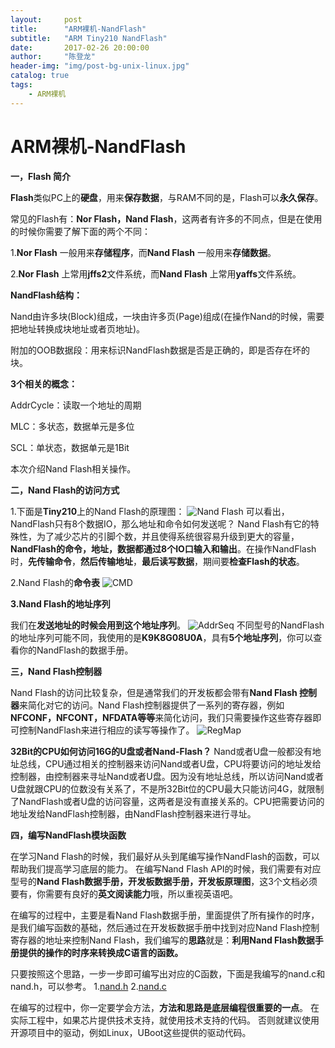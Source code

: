 ```yaml
---
layout:     post
title:      "ARM裸机-NandFlash"
subtitle:   "ARM Tiny210 NandFlash"
date:       2017-02-26 20:00:00
author:     "陈登龙"
header-img: "img/post-bg-unix-linux.jpg"
catalog: true
tags:
    - ARM裸机
---
```



# ARM裸机-NandFlash

**一，Flash 简介**

**Flash**类似PC上的**硬盘**，用来**保存数据**，与RAM不同的是，Flash可以**永久保存**。

常见的Flash有：**Nor Flash，Nand Flash**，这两者有许多的不同点，但是在使用的时候你需要了解下面的两个不同：

1.**Nor Flash** 一般用来**存储程序**，而**Nand Flash** 一般用来**存储数据**。

2.**Nor Flash** 上常用**jffs2**文件系统，而**Nand Flash** 上常用**yaffs**文件系统。


**NandFlash结构：**

Nand由许多块(Block)组成，一块由许多页(Page)组成(在操作Nand的时候，需要把地址转换成块地址或者页地址)。

附加的OOB数据段：用来标识NandFlash数据是否是正确的，即是否存在坏的块。

**3个相关的概念：**

AddrCycle：读取一个地址的周期

MLC：多状态，数据单元是多位

SCL：单状态，数据单元是1Bit



本次介绍Nand Flash相关操作。

**二，Nand Flash的访问方式**

1.下面是**Tiny210**上的Nand Flash的原理图：
![Nand Flash][1]
可以看出，NandFlash只有8个数据IO，那么地址和命令如何发送呢？
Nand Flash有它的特殊性，为了减少芯片的引脚个数，并且使得系统很容易升级到更大的容量，**NandFlash的命令，地址，数据都通过8个IO口输入和输出**。在操作NandFlash时，**先传输命令**，**然后传输地址**，**最后读写数据**，期间要**检查Flash的状态**。

2.Nand Flash的**命令表**
![CMD][2]

**3.Nand Flash的地址序列**

我们在**发送地址的时候会用到这个地址序列**。
![AddrSeq][3]
不同型号的NandFlash的地址序列可能不同，我使用的是**K9K8G08U0A**，具有**5个地址序列**，你可以查看你的NandFlash的数据手册。




**三，Nand Flash控制器**

Nand Flash的访问比较复杂，但是通常我们的开发板都会带有**Nand Flash 控制器**来简化对它的访问。Nand Flash控制器提供了一系列的寄存器，例如**NFCONF，NFCONT，NFDATA等等**来简化访问，我们只需要操作这些寄存器即可控制NandFlash来进行相应的读写等操作了。
![RegMap][4]

**32Bit的CPU如何访问16G的U盘或者Nand-Flash？**
Nand或者U盘一般都没有地址总线，CPU通过相关的控制器来访问Nand或者U盘，CPU将要访问的地址发给控制器，由控制器来寻址Nand或者U盘。因为没有地址总线，所以访问Nand或者U盘就跟CPU的位数没有关系了，不是所32Bit位的CPU最大只能访问4G，就限制了NandFlash或者U盘的访问容量，这两者是没有直接关系的。CPU把需要访问的地址发给NandFlash控制器，由NandFlash控制器来进行寻址。

**四，编写NandFlash模块函数**

在学习Nand Flash的时候，我们最好从头到尾编写操作NandFlash的函数，可以帮助我们提高学习底层的能力。
在编写Nand Flash API的时候，我们需要有对应型号的**Nand Flash数据手册，开发板数据手册，开发板原理图**，这3个文档必须要有，你需要有良好的**英文阅读能力**哦，所以重视英语吧。

在编写的过程中，主要是看Nand Flash数据手册，里面提供了所有操作的时序，是我们编写函数的基础，然后通过在开发板数据手册中找到对应Nand Flash控制寄存器的地址来控制Nand Flash，我们编写的**思路**就是：**利用Nand Flash数据手册提供的操作的时序来转换成C语言的函数。**

只要按照这个思路，一步一步即可编写出对应的C函数，下面是我编写的nand.c和nand.h，可以参考。
1.[nand.h][5]
2.[nand.c][6]


在编写的过程中，你一定要学会方法，**方法和思路是底层编程很重要的一点**。
在实际工程中，如果芯片提供技术支持，就使用技术支持的代码。
否则就建议使用开源项目中的驱动，例如Linux，UBoot这些提供的驱动代码。


  [1]: https://cheng-zhi.github.io/img/post-2017-02-26-NandFlash.png
  [2]: https://cheng-zhi.github.io/img/post-2017-02-26-NandFlashCMD.png
  [3]: https://cheng-zhi.github.io/img/post-2017-02-26-NandFlashAddrSeq.png
  [4]: https://cheng-zhi.github.io/img/post-2017-02-26-NandFlashRegMap.png
  [5]: https://cheng-zhi.github.io/code/NandFlashCtl/nand.h
  [6]: https://cheng-zhi.github.io/code/NandFlashCtl/nand.c
